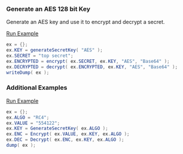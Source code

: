 ### Generate an AES 128 bit Key

Generate an AES key and use it to encrypt and decrypt a secret.

<a href="https://try.boxlang.io/?code=eJxLrVCwVaiuteZKrdDzdo0EctJT81KLEktSg1OTi1JLvFMrNRSUHF2DlRQ0wYqCXZ2DXEOA6pRK8gsUisGKlMAyrn7OQZEBIa4uQMnUvOSiyoISDQW4Dh0FiA06ENOAlFNicaqZCcxcF1eE7pRUhG64qXgNKC%2FKLEl1Kc0tAOkBCQAA8t497g%3D%3D" target="_blank">Run Example</a>

```java
ex = {};
ex.KEY = generateSecretKey( "AES" );
ex.SECRET = "top secret";
ex.ENCRYPTED = encrypt( ex.SECRET, ex.KEY, "AES", "Base64" );
ex.DECRYPTED = decrypt( ex.ENCRYPTED, ex.KEY, "AES", "Base64" );
writeDump( ex );

```


### Additional Examples

<a href="https://try.boxlang.io/?code=eJxLrVCwVaiuteZKrdBz9HH3B%2FKUgpxNlMACYY4%2Boa4gEVNTE0MjI4igt2skUMg9NS%2B1KLEkNTg1uSi1xDu1UkMBZoImWJmrnzNQmWteclFlQQlYEmyajgLECB005S6uIOUuqQjlQAOwKk4pzS0AKQCxAaeBNOk%3D" target="_blank">Run Example</a>

```java
ex = {};
ex.ALGO = "RC4";
ex.VALUE = "554122";
ex.KEY = GenerateSecretKey( ex.ALGO );
ex.ENC = Encrypt( ex.VALUE, ex.KEY, ex.ALGO );
ex.DEC = Decrypt( ex.ENC, ex.KEY, ex.ALGO );
dump( ex );

```


